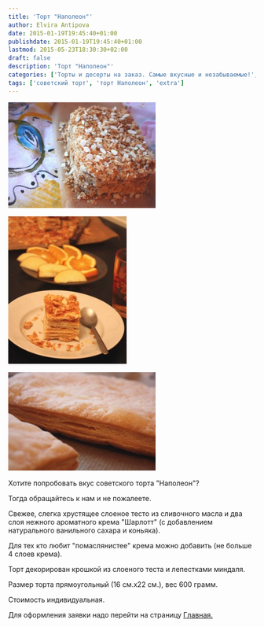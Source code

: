 ```yaml
---
title: 'Торт "Наполеон"'
author: Elvira Antipova
date: 2015-01-19T19:45:40+01:00
publishdate: 2015-01-19T19:45:40+01:00
lastmod: 2015-05-23T18:30:30+02:00
draft: false
description: 'Торт "Наполеон"'
categories: ['Торты и десерты на заказ. Самые вкусные и незабываемые!', 'Limited edition posts']
tags: ['советский торт', 'торт Наполеон', 'extra']
---
```



[![IMG_2692](IMG_2692-300x215.jpg)](IMG_2692.jpg)
 
[![IMG_2709](IMG_2709-241x300.jpg)](IMG_2709.jpg)
 
[![IMG_2679](IMG_2679-300x200.jpg)](IMG_2679.jpg)
 
Хотите попробовать вкус советского торта "Наполеон"?
 
Тогда обращайтесь к нам и не пожалеете.
 
Свежее, слегка хрустящее слоеное тесто из сливочного масла и два слоя нежного ароматного крема "Шарлотт" (с добавлением натурального ванильного сахара и коньяка).
 
Для тех кто любит "помаслянистее" крема можно добавить (не больше 4 слоев крема).
 
Торт декорирован крошкой из слоеного теста и лепестками миндаля.
 
Размер торта прямоугольный (16 см.х22 см.), вес 600 грамм.
 
Стоимость индивидуальная.
 
Для оформления заявки надо перейти на страницу [Главная.](../-s)

